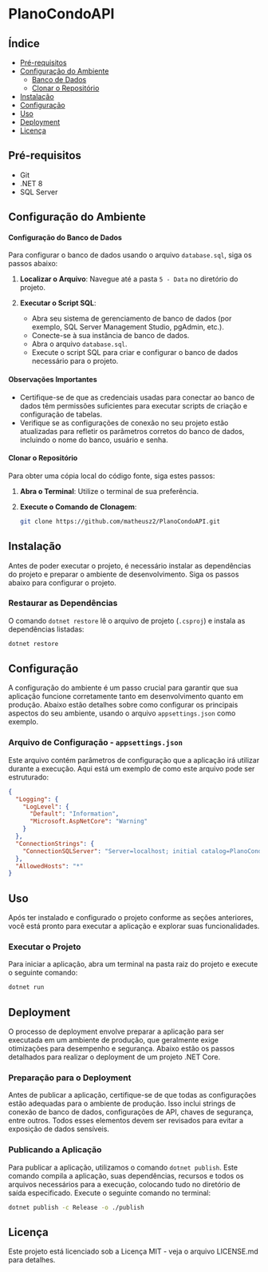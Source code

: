 # PlanoCondoAPI


## Índice
- [Pré-requisitos](#pré-requisitos)
- [Configuração do Ambiente](#configuração-do-ambiente)
  - [Banco de Dados](#banco-de-dados)
  - [Clonar o Repositório](#clonar-o-repositório)
- [Instalação](#instalação)
- [Configuração](#configuração)
- [Uso](#uso)
- [Deployment](#deployment)
- [Licença](#licença)

## Pré-requisitos

- Git
- .NET 8
- SQL Server


## Configuração do Ambiente

#### Configuração do Banco de Dados

Para configurar o banco de dados usando o arquivo `database.sql`, siga os passos abaixo:

1. **Localizar o Arquivo**: Navegue até a pasta `5 - Data` no diretório do projeto.

2. **Executar o Script SQL**:
   - Abra seu sistema de gerenciamento de banco de dados (por exemplo, SQL Server Management Studio, pgAdmin, etc.).
   - Conecte-se à sua instância de banco de dados.
   - Abra o arquivo `database.sql`.
   - Execute o script SQL para criar e configurar o banco de dados necessário para o projeto.

#### Observações Importantes

- Certifique-se de que as credenciais usadas para conectar ao banco de dados têm permissões suficientes para executar scripts de criação e configuração de tabelas.
- Verifique se as configurações de conexão no seu projeto estão atualizadas para refletir os parâmetros corretos do banco de dados, incluindo o nome do banco, usuário e senha.

#### Clonar o Repositório

Para obter uma cópia local do código fonte, siga estes passos:

1. **Abra o Terminal**: Utilize o terminal de sua preferência.

2. **Execute o Comando de Clonagem**:
   ```bash
   git clone https://github.com/matheusz2/PlanoCondoAPI.git

## Instalação

Antes de poder executar o projeto, é necessário instalar as dependências do projeto e preparar o ambiente de desenvolvimento. Siga os passos abaixo para configurar o projeto.

### Restaurar as Dependências

O comando `dotnet restore` lê o arquivo de projeto (`.csproj`) e instala as dependências listadas:

```bash
dotnet restore
```

## Configuração

A configuração do ambiente é um passo crucial para garantir que sua aplicação funcione corretamente tanto em desenvolvimento quanto em produção. Abaixo estão detalhes sobre como configurar os principais aspectos do seu ambiente, usando o arquivo `appsettings.json` como exemplo.

### Arquivo de Configuração - `appsettings.json`

Este arquivo contém parâmetros de configuração que a aplicação irá utilizar durante a execução. Aqui está um exemplo de como este arquivo pode ser estruturado:

```json
{
  "Logging": {
    "LogLevel": {
      "Default": "Information",
      "Microsoft.AspNetCore": "Warning"
    }
  },
  "ConnectionStrings": {
    "ConnectionSQLServer": "Server=localhost; initial catalog=PlanoCondo;uid=user;pwd=password;TrustServerCertificate=true"
  },
  "AllowedHosts": "*"
}
```

## Uso

Após ter instalado e configurado o projeto conforme as seções anteriores, você está pronto para executar a aplicação e explorar suas funcionalidades.

### Executar o Projeto

Para iniciar a aplicação, abra um terminal na pasta raiz do projeto e execute o seguinte comando:

```bash
dotnet run
```

## Deployment

O processo de deployment envolve preparar a aplicação para ser executada em um ambiente de produção, que geralmente exige otimizações para desempenho e segurança. Abaixo estão os passos detalhados para realizar o deployment de um projeto .NET Core.

### Preparação para o Deployment

Antes de publicar a aplicação, certifique-se de que todas as configurações estão adequadas para o ambiente de produção. Isso inclui strings de conexão de banco de dados, configurações de API, chaves de segurança, entre outros. Todos esses elementos devem ser revisados para evitar a exposição de dados sensíveis.

### Publicando a Aplicação

Para publicar a aplicação, utilizamos o comando `dotnet publish`. Este comando compila a aplicação, suas dependências, recursos e todos os arquivos necessários para a execução, colocando tudo no diretório de saída especificado. Execute o seguinte comando no terminal:

```bash
dotnet publish -c Release -o ./publish
```

## Licença

Este projeto está licenciado sob a Licença MIT - veja o arquivo LICENSE.md para detalhes.
